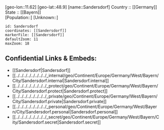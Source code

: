 ﻿---
location: [48.9,11.62] 
mapzoom: [7,12] 
mapmarker: city 
type: City
tags:
- geo/City


SpocWebEntityId: 33927
isDeleted: false
confidential: public

---
[geo-lon::11.62] 
[geo-lat::48.9] 
[name::Sandersdorf] 
Country :: [[Germany]]  
State :: [[Bayern]]  
[Population::] 
[Unknown::] 


```leaflet
id: Sandersdorf
coordinates: [[Sandersdorf]] 
markerFile: [[Sandersdorf]] 
defaultZoom: 11 
maxZoom: 18
```


## Confidential Links & Embeds: 
- [[Sandersdorf|Sandersdorf]]  
- [[../../../../../../../../_internal/geo/Continent/Europe/Germany/West/Bayern/City/Sandersdorf.internal|Sandersdorf.internal]] 
- [[../../../../../../../../_protect/geo/Continent/Europe/Germany/West/Bayern/City/Sandersdorf.protect|Sandersdorf.protect]] 
- [[../../../../../../../../_private/geo/Continent/Europe/Germany/West/Bayern/City/Sandersdorf.private|Sandersdorf.private]] 
- [[../../../../../../../../_personal/geo/Continent/Europe/Germany/West/Bayern/City/Sandersdorf.personal|Sandersdorf.personal]] 
- [[../../../../../../../../_secret/geo/Continent/Europe/Germany/West/Bayern/City/Sandersdorf.secret|Sandersdorf.secret]] 
